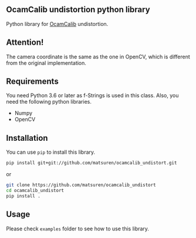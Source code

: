 ## OcamCalib undistortion python library
Python library for [OcamCalib](https://sites.google.com/site/scarabotix/ocamcalib-toolbox) undistortion. 

## Attention!
The camera coordinate is the same as the one in OpenCV, which is different from the original implementation.

## Requirements
You need Python 3.6 or later as f-Strings is used in this class. Also, you need the following python libraries.
- Numpy
- OpenCV

## Installation
You can use `pip` to install this library. 
```bash
pip install git+git://github.com/matsuren/ocamcalib_undistort.git
```
or 
```bash
git clone https://github.com/matsuren/ocamcalib_undistort
cd ocamcalib_undistort
pip install .
```

## Usage
Please check `examples` folder to see how to use this library.